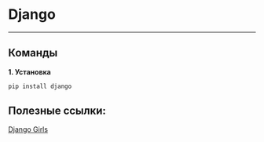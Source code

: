# Django
---
## Команды

**1. Установка**

```python
pip install django
```
**Полезные ссылки:**
---
[Django Girls](https://tutorial.djangogirls.org/ru/)
